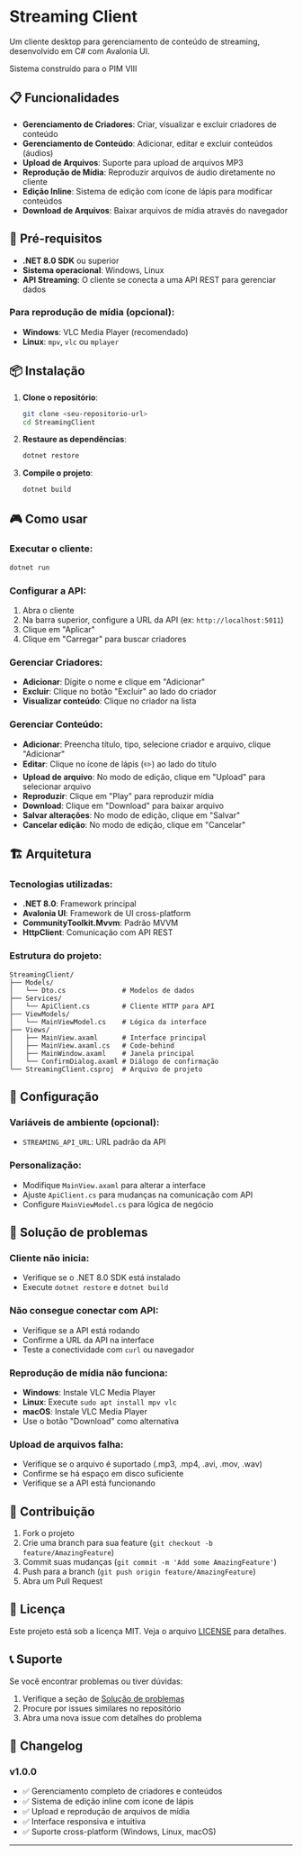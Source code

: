 # Streaming Client

Um cliente desktop para gerenciamento de conteúdo de streaming, desenvolvido em C# com Avalonia UI.

Sistema construído para o PIM VIII

## 📋 Funcionalidades

- **Gerenciamento de Criadores**: Criar, visualizar e excluir criadores de conteúdo
- **Gerenciamento de Conteúdo**: Adicionar, editar e excluir conteúdos (áudios)
- **Upload de Arquivos**: Suporte para upload de arquivos MP3
- **Reprodução de Mídia**: Reproduzir arquivos de áudio diretamente no cliente
- **Edição Inline**: Sistema de edição com ícone de lápis para modificar conteúdos
- **Download de Arquivos**: Baixar arquivos de mídia através do navegador

## 🚀 Pré-requisitos

- **.NET 8.0 SDK** ou superior
- **Sistema operacional**: Windows, Linux
- **API Streaming**: O cliente se conecta a uma API REST para gerenciar dados

### Para reprodução de mídia (opcional):
- **Windows**: VLC Media Player (recomendado)
- **Linux**: `mpv`, `vlc` ou `mplayer`

## 📦 Instalação

1. **Clone o repositório**:
   ```bash
   git clone <seu-repositorio-url>
   cd StreamingClient
   ```

2. **Restaure as dependências**:
   ```bash
   dotnet restore
   ```

3. **Compile o projeto**:
   ```bash
   dotnet build
   ```

## 🎮 Como usar

### Executar o cliente:
```bash
dotnet run
```

### Configurar a API:
1. Abra o cliente
2. Na barra superior, configure a URL da API (ex: `http://localhost:5011`)
3. Clique em "Aplicar"
4. Clique em "Carregar" para buscar criadores

### Gerenciar Criadores:
- **Adicionar**: Digite o nome e clique em "Adicionar"
- **Excluir**: Clique no botão "Excluir" ao lado do criador
- **Visualizar conteúdo**: Clique no criador na lista

### Gerenciar Conteúdo:
- **Adicionar**: Preencha título, tipo, selecione criador e arquivo, clique "Adicionar"
- **Editar**: Clique no ícone de lápis (✏️) ao lado do título
- **Upload de arquivo**: No modo de edição, clique em "Upload" para selecionar arquivo
- **Reproduzir**: Clique em "Play" para reproduzir mídia
- **Download**: Clique em "Download" para baixar arquivo
- **Salvar alterações**: No modo de edição, clique em "Salvar"
- **Cancelar edição**: No modo de edição, clique em "Cancelar"

## 🏗️ Arquitetura

### Tecnologias utilizadas:
- **.NET 8.0**: Framework principal
- **Avalonia UI**: Framework de UI cross-platform
- **CommunityToolkit.Mvvm**: Padrão MVVM
- **HttpClient**: Comunicação com API REST

### Estrutura do projeto:
```
StreamingClient/
├── Models/
│   └── Dto.cs              # Modelos de dados
├── Services/
│   └── ApiClient.cs        # Cliente HTTP para API
├── ViewModels/
│   └── MainViewModel.cs    # Lógica da interface
├── Views/
│   ├── MainView.axaml      # Interface principal
│   ├── MainView.axaml.cs   # Code-behind
│   ├── MainWindow.axaml    # Janela principal
│   └── ConfirmDialog.axaml # Diálogo de confirmação
└── StreamingClient.csproj  # Arquivo de projeto
```

## 🔧 Configuração

### Variáveis de ambiente (opcional):
- `STREAMING_API_URL`: URL padrão da API

### Personalização:
- Modifique `MainView.axaml` para alterar a interface
- Ajuste `ApiClient.cs` para mudanças na comunicação com API
- Configure `MainViewModel.cs` para lógica de negócio

## 🐛 Solução de problemas

### Cliente não inicia:
- Verifique se o .NET 8.0 SDK está instalado
- Execute `dotnet restore` e `dotnet build`

### Não consegue conectar com API:
- Verifique se a API está rodando
- Confirme a URL da API na interface
- Teste a conectividade com `curl` ou navegador

### Reprodução de mídia não funciona:
- **Windows**: Instale VLC Media Player
- **Linux**: Execute `sudo apt install mpv vlc`
- **macOS**: Instale VLC Media Player
- Use o botão "Download" como alternativa

### Upload de arquivos falha:
- Verifique se o arquivo é suportado (.mp3, .mp4, .avi, .mov, .wav)
- Confirme se há espaço em disco suficiente
- Verifique se a API está funcionando

## 🤝 Contribuição

1. Fork o projeto
2. Crie uma branch para sua feature (`git checkout -b feature/AmazingFeature`)
3. Commit suas mudanças (`git commit -m 'Add some AmazingFeature'`)
4. Push para a branch (`git push origin feature/AmazingFeature`)
5. Abra um Pull Request

## 📝 Licença

Este projeto está sob a licença MIT. Veja o arquivo [LICENSE](LICENSE) para detalhes.

## 📞 Suporte

Se você encontrar problemas ou tiver dúvidas:

1. Verifique a seção de [Solução de problemas](#-solução-de-problemas)
2. Procure por issues similares no repositório
3. Abra uma nova issue com detalhes do problema

## 🔄 Changelog

### v1.0.0
- ✅ Gerenciamento completo de criadores e conteúdos
- ✅ Sistema de edição inline com ícone de lápis
- ✅ Upload e reprodução de arquivos de mídia
- ✅ Interface responsiva e intuitiva
- ✅ Suporte cross-platform (Windows, Linux, macOS)

---

